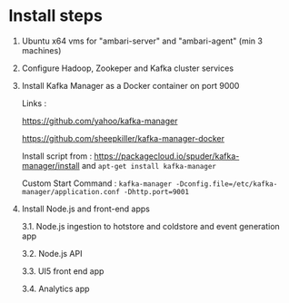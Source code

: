 # Install steps

1. Ubuntu x64 vms for "ambari-server" and "ambari-agent" (min 3 machines)

2. Configure Hadoop, Zookeper and Kafka cluster services

3. Install Kafka Manager as a Docker container on port 9000

   Links : 
   
   https://github.com/yahoo/kafka-manager
   
   https://github.com/sheepkiller/kafka-manager-docker
   
   Install script from : https://packagecloud.io/spuder/kafka-manager/install and `apt-get install kafka-manager`
   
   Custom Start Command : `kafka-manager -Dconfig.file=/etc/kafka-manager/application.conf -Dhttp.port=9001`
   
3. Install Node.js and front-end apps

   3.1. Node.js ingestion to hotstore and coldstore and event generation app
   
   3.2. Node.js API
   
   3.3. UI5 front end app
   
   3.4. Analytics app

